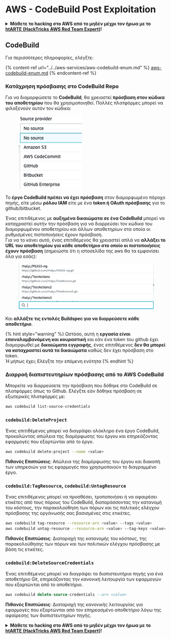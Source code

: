 # AWS - CodeBuild Post Exploitation

<details>

<summary><strong>Μάθετε το hacking στο AWS από το μηδέν μέχρι τον ήρωα με το</strong> <a href="https://training.hacktricks.xyz/courses/arte"><strong>htARTE (HackTricks AWS Red Team Expert)</strong></a><strong>!</strong></summary>

Άλλοι τρόποι για να υποστηρίξετε το HackTricks:

* Εάν θέλετε να δείτε την **εταιρεία σας να διαφημίζεται στο HackTricks** ή να **κατεβάσετε το HackTricks σε μορφή PDF** ελέγξτε τα [**ΣΧΕΔΙΑ ΣΥΝΔΡΟΜΗΣ**](https://github.com/sponsors/carlospolop)!
* Αποκτήστε το [**επίσημο PEASS & HackTricks swag**](https://peass.creator-spring.com)
* Ανακαλύψτε [**The PEASS Family**](https://opensea.io/collection/the-peass-family), τη συλλογή μας από αποκλειστικά [**NFTs**](https://opensea.io/collection/the-peass-family)
* **Εγγραφείτε στη** 💬 [**ομάδα Discord**](https://discord.gg/hRep4RUj7f) ή στη [**ομάδα telegram**](https://t.me/peass) ή **ακολουθήστε** μας στο **Twitter** 🐦 [**@hacktricks\_live**](https://twitter.com/hacktricks\_live)**.**
* **Μοιραστείτε τα κόλπα σας για το hacking υποβάλλοντας PRs στα** [**HackTricks**](https://github.com/carlospolop/hacktricks) και [**HackTricks Cloud**](https://github.com/carlospolop/hacktricks-cloud) αποθετήρια του github.

</details>

## CodeBuild

Για περισσότερες πληροφορίες, ελέγξτε:

{% content-ref url="../../aws-services/aws-codebuild-enum.md" %}
[aws-codebuild-enum.md](../../aws-services/aws-codebuild-enum.md)
{% endcontent-ref %}

### Κατάχρηση πρόσβασης στο CodeBuild Repo

Για να διαμορφώσετε το **CodeBuild**, θα χρειαστεί **πρόσβαση στον κώδικα του αποθετηρίου** που θα χρησιμοποιηθεί. Πολλές πλατφόρμες μπορεί να φιλοξενούν αυτόν τον κώδικα:

<figure><img src="../../../../.gitbook/assets/image (3) (5).png" alt=""><figcaption></figcaption></figure>

Το **έργο CodeBuild πρέπει να έχει πρόσβαση** στον διαμορφωμένο πάροχο πηγής, είτε μέσω **ρόλου IAM** είτε με ένα **token ή OAuth πρόσβασης** για το github/bitbucket.

Ένας επιτιθέμενος με **αυξημένα δικαιώματα σε ένα CodeBuild** μπορεί να καταχραστεί αυτήν την πρόσβαση για να διαρρεύσει τον κώδικα του διαμορφωμένου αποθετηρίου και άλλων αποθετηρίων στα οποία οι ρυθμισμένες πιστοποιήσεις έχουν πρόσβαση.\
Για να το κάνει αυτό, ένας επιτιθέμενος θα χρειαστεί απλά να **αλλάξει το URL του αποθετηρίου για κάθε αποθετήριο στο οποίο οι πιστοποιήσεις έχουν πρόσβαση** (σημειώστε ότι η ιστοσελίδα της aws θα τα εμφανίσει όλα για εσάς):

<figure><img src="../../../../.gitbook/assets/image (11) (1) (2).png" alt=""><figcaption></figcaption></figure>

Και **αλλάξτε τις εντολές Buildspec για να διαρρεύσετε κάθε αποθετήριο**.

{% hint style="warning" %}
Ωστόσο, αυτή η **εργασία είναι επαναλαμβανόμενη και κουραστική** και εάν ένα token του github έχει διαμορφωθεί με **δικαιώματα εγγραφής**, ένας επιτιθέμενος **δεν θα μπορεί να καταχραστεί αυτά τα δικαιώματα** καθώς δεν έχει πρόσβαση στο token.\
Ή μήπως έχει; Ελέγξτε την επόμενη ενότητα
{% endhint %}

### Διαρροή διαπιστευτηρίων πρόσβασης από το AWS CodeBuild

Μπορείτε να διαρρεύσετε την πρόσβαση που δόθηκε στο CodeBuild σε πλατφόρμες όπως το Github. Ελέγξτε εάν δόθηκε πρόσβαση σε εξωτερικές πλατφόρμες με:

```bash
aws codebuild list-source-credentials
```

### `codebuild:DeleteProject`

Ένας επιτιθέμενος μπορεί να διαγράψει ολόκληρο ένα έργο CodeBuild, προκαλώντας απώλεια της διαμόρφωσης του έργου και επηρεάζοντας εφαρμογές που εξαρτώνται από το έργο.

```bash
aws codebuild delete-project --name <value>
```

**Πιθανές Επιπτώσεις**: Απώλεια της διαμόρφωσης του έργου και διακοπή των υπηρεσιών για τις εφαρμογές που χρησιμοποιούν το διαγραμμένο έργο.

### `codebuild:TagResource`, `codebuild:UntagResource`

Ένας επιτιθέμενος μπορεί να προσθέσει, τροποποιήσει ή να αφαιρέσει ετικέτες από τους πόρους του CodeBuild, διαταράσσοντας την κατανομή του κόστους, την παρακολούθηση των πόρων και τις πολιτικές ελέγχου πρόσβασης της οργάνωσής σας βασισμένες στις ετικέτες.

```bash
aws codebuild tag-resource --resource-arn <value> --tags <value>
aws codebuild untag-resource --resource-arn <value> --tag-keys <value>
```

**Πιθανές Επιπτώσεις**: Διαταραχή της κατανομής του κόστους, της παρακολούθησης των πόρων και των πολιτικών ελέγχου πρόσβασης με βάση τις ετικέτες.

### `codebuild:DeleteSourceCredentials`

Ένας επιτιθέμενος μπορεί να διαγράψει τα διαπιστευτήρια πηγής για ένα αποθετήριο Git, επηρεάζοντας την κανονική λειτουργία των εφαρμογών που εξαρτώνται από το αποθετήριο.

```sql
aws codebuild delete-source-credentials --arn <value>
```

**Πιθανές Επιπτώσεις**: Διαταραχή της κανονικής λειτουργίας για εφαρμογές που εξαρτώνται από τον επηρεασμένο αποθετήριο λόγω της αφαίρεσης των διαπιστευτηρίων πηγής.

<details>

<summary><strong>Μάθετε το hacking στο AWS από το μηδέν μέχρι τον ήρωα με το</strong> <a href="https://training.hacktricks.xyz/courses/arte"><strong>htARTE (HackTricks AWS Red Team Expert)</strong></a><strong>!</strong></summary>

Άλλοι τρόποι για να υποστηρίξετε το HackTricks:

* Εάν θέλετε να δείτε την **εταιρεία σας να διαφημίζεται στο HackTricks** ή να **κατεβάσετε το HackTricks σε μορφή PDF**, ελέγξτε τα [**ΠΑΚΕΤΑ ΣΥΝΔΡΟΜΗΣ**](https://github.com/sponsors/carlospolop)!
* Αποκτήστε το [**επίσημο PEASS & HackTricks swag**](https://peass.creator-spring.com)
* Ανακαλύψτε [**την Οικογένεια PEASS**](https://opensea.io/collection/the-peass-family), τη συλλογή μας από αποκλειστικά [**NFTs**](https://opensea.io/collection/the-peass-family)
* **Εγγραφείτε στη** 💬 [**ομάδα Discord**](https://discord.gg/hRep4RUj7f) ή στην [**ομάδα telegram**](https://t.me/peass) ή **ακολουθήστε** μας στο **Twitter** 🐦 [**@hacktricks\_live**](https://twitter.com/hacktricks\_live)**.**
* **Μοιραστείτε τα κόλπα σας για το hacking υποβάλλοντας PRs στα** [**HackTricks**](https://github.com/carlospolop/hacktricks) και [**HackTricks Cloud**](https://github.com/carlospolop/hacktricks-cloud) αποθετήρια του github.

</details>
